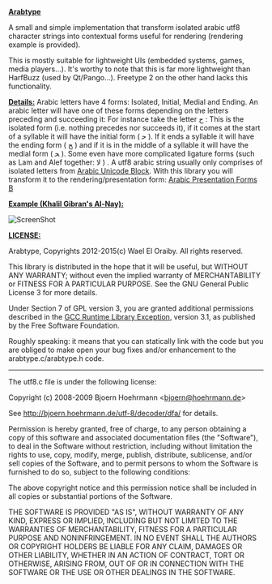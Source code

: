 <U><B>Arabtype</B></U>

A small and simple implementation that transform isolated arabic utf8 character
strings into contextual forms useful for rendering (rendering example is provided).

This is mostly suitable for lightweight UIs (embedded systems, games, media players...).
It's worthy to note that this is far more lightweight than HarfBuzz (used by Qt/Pango...).
Freetype 2 on the other hand lacks this functionality.

<U><B>Details:</B></U>
Arabic letters have 4 forms: Isolated, Initial, Medial and Ending. An arabic letter will have one of these forms depending on the letters preceding and succeeding it: For instance take the letter ﺡ : This is the isolated form (i.e. nothing precedes nor succeeds it), if it comes at the start of a syllable it will have the initial form ( ﺣ ). If it ends a syllable it will have the ending form ( ﺢ ) and if it is in the middle of a syllable it will have the medial form ( ﺤ ).  Some even have more complicated ligature forms (such as Lam and Alef together: ﻻ ) . A utf8 arabic string usually only comprises of isolated letters from [Arabic Unicode Block](http://en.wikipedia.org/wiki/Arabic_%28Unicode_block%29). With this library you will transform it to the rendering/presentation form: [Arabic Presentation Forms B](http://en.wikipedia.org/wiki/Arabic_Presentation_Forms-B)


<U><B>Example ([Khalil Gibran](http://en.wikipedia.org/wiki/Kahlil_Gibran)'s Al-Nay):</B></U>

![ScreenShot](https://raw.github.com/eloraiby/arabtype/master/example.png)


<U><B>LICENSE:</B></U>

Arabtype, Copyrights 2012-2015(c) Wael El Oraiby. All rights reserved.

This library is distributed in the hope that it will be useful,
but WITHOUT ANY WARRANTY; without even the implied warranty of
MERCHANTABILITY or FITNESS FOR A PARTICULAR PURPOSE.  See the
GNU General Public License 3 for more details.

Under Section 7 of GPL version 3, you are granted additional
permissions described in the [GCC Runtime Library Exception](https://www.gnu.org/licenses/gcc-exception-3.1.en.html), version 3.1,
as published by the Free Software Foundation.

Roughly speaking: it means that you can statically link with the code but you are obliged
to make open your bug fixes and/or enhancement to the arabtype.c/arabtype.h code.

-----------------------------------------------------------------------
The utf8.c file is under the following license:

Copyright (c) 2008-2009 Bjoern Hoehrmann &lt;bjoern@hoehrmann.de&gt;

See <A HREF="http://bjoern.hoehrmann.de/utf-8/decoder/dfa/">http://bjoern.hoehrmann.de/utf-8/decoder/dfa/</A> for details.

Permission is hereby granted, free of charge, to any person obtaining a copy of
this software and associated documentation files (the &quot;Software&quot;), to deal in
the Software without restriction, including without limitation the rights to
use, copy, modify, merge, publish, distribute, sublicense, and/or sell copies of
the Software, and to permit persons to whom the Software is furnished to do so,
subject to the following conditions:

The above copyright notice and this permission notice shall be included in all
copies or substantial portions of the Software.

THE SOFTWARE IS PROVIDED &quot;AS IS&quot;, WITHOUT WARRANTY OF ANY KIND, EXPRESS OR
IMPLIED, INCLUDING BUT NOT LIMITED TO THE WARRANTIES OF MERCHANTABILITY, FITNESS
FOR A PARTICULAR PURPOSE AND NONINFRINGEMENT. IN NO EVENT SHALL THE AUTHORS OR
COPYRIGHT HOLDERS BE LIABLE FOR ANY CLAIM, DAMAGES OR OTHER LIABILITY, WHETHER
IN AN ACTION OF CONTRACT, TORT OR OTHERWISE, ARISING FROM, OUT OF OR IN
CONNECTION WITH THE SOFTWARE OR THE USE OR OTHER DEALINGS IN THE SOFTWARE.
